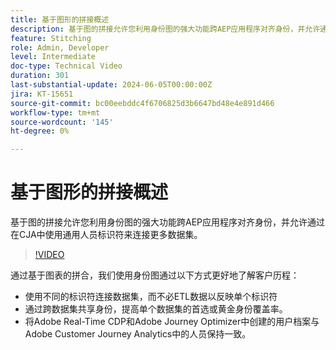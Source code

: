 ```yaml
---
title: 基于图形的拼接概述
description: 基于图的拼接允许您利用身份图的强大功能跨AEP应用程序对齐身份，并允许通过在CJA中使用通用人员标识符来连接更多数据集。
feature: Stitching
role: Admin, Developer
level: Intermediate
doc-type: Technical Video
duration: 301
last-substantial-update: 2024-06-05T00:00:00Z
jira: KT-15651
source-git-commit: bc00eebddc4f6706825d3b6647bd48e4e891d466
workflow-type: tm+mt
source-wordcount: '145'
ht-degree: 0%

---
```



# 基于图形的拼接概述

基于图的拼接允许您利用身份图的强大功能跨AEP应用程序对齐身份，并允许通过在CJA中使用通用人员标识符来连接更多数据集。

>[!VIDEO](https://video.tv.adobe.com/v/3429528/?learn=on)

通过基于图表的拼合，我们使用身份图通过以下方式更好地了解客户历程：

* 使用不同的标识符连接数据集，而不必ETL数据以反映单个标识符
* 通过跨数据集共享身份，提高单个数据集的首选或黄金身份覆盖率。
* 将Adobe Real-Time CDP和Adobe Journey Optimizer中创建的用户档案与Adobe Customer Journey Analytics中的人员保持一致。
